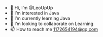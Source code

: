 - 👋 Hi, I’m @LeoUpUp
- 👀 I’m interested in Java
- 🌱 I’m currently learning Java
- 💞️ I’m looking to collaborate on Learning
- 📫 How to reach me 1172654194@qq.com

<!---
LeoUpUp/LeoUpUp is a ✨ special ✨ repository because its `README.md` (this file) appears on your GitHub profile.
You can click the Preview link to take a look at your changes.
--->
